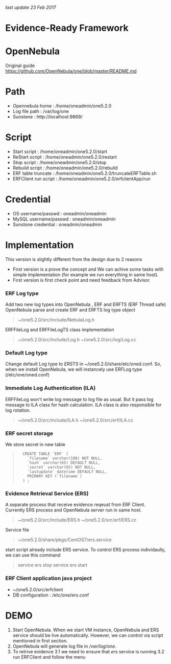 *last update 23 Feb 2017*
# Evidence-Ready Framework
# OpenNebula
Original guide
https://github.com/OpenNebula/one/blob/master/README.md
# Path
- Opennebula home : /home/oneadmin/one5.2.0
- Log file path : /var/log/one
- Sunstone : http://localhost:9869/
# Script
- Start script : /home/oneadmin/one5.2.0/start
- ReStart script : /home/oneadmin/one5.2.0/restart
- Stop script : /home/oneadmin/one5.2.0/stop
- Rebuild script : /home/oneadmin/one5.2.0/rebuild
- ERF table truncate : /home/oneadmin/one5.2.0/truncateERFTable.sh
- ERFClient run script : /home/oneadmin/one5.2.0/erfclientApp/run
# Credential
- OS username/passwd : oneadmin/oneadmin
- MySQL username/passwd : oneadmin/oneadmin
- Sunstone credential : oneadmin/oneadmin

# Implementation 

This version is slightly different from the design due to 2 reasons
- First version is a prove the concept and We can achive some tasks with simple implementation (for example we run everything in same host).
- First version is first check point and need feedback from Advisor.

### ERF Log type
Add two new log types into OpenNebula , ERF and ERFTS (ERF Thread safe)
OpenNebula parse and create ERF and ERFTS log type object
> ~/one5.2.0/src/include/NebulaLog.h

ERFFileLog and ERFFileLogTS class implementation
> ~/one5.2.0/src/include/Log.h
> ~/one5.2.0/src/log/Log.cc

### Default Log type
Change default Log type to *ERSTS* in ~/one5.2.0/share/etc/oned.conf.
So, when we install OpenNebula, we will instancely use ERFLog type (/etc/one/oned.conf)

### Immediate Log Authentication (ILA)
ERFFileLog won't write log message to log file as usual. But it pass log message to ILA class for hash calculation. ILA class is also responsible for log rotation.
> ~/one5.2.0/src/include/ILA.h
> ~/one5.2.0/src/erf/ILA.cc

### ERF secret storage
We store secret in new table
>		CREATE TABLE `ERF` (
>		  `filename` varchar(100) NOT NULL,
>		  `hash` varchar(65) DEFAULT NULL,
> 		  `secret` varchar(65) NOT NULL,
>		  `lastupdate` datetime DEFAULT NULL,
>		  PRIMARY KEY (`filename`)
>		) ;

### Evidence Retrieval Service (ERS)
A separate process that receive evidence reqeust from ERF Client.
Currently ERS process and OpenNebula server run in same host.
> ~/one5.2.0/src/include/ERS.h
> ~/one5.2.0/src/erf/ERS.cc

Service file
> ~/one5.2.0/share/pkgs/CentOS7/ers.service

start script already include ERS service. To control ERS process individaully, we can use this command

> service ers stop
> service ers start
### ERF Client application java project
- ~/one5.2.0/src/erfclient
- DB configuration : /etc/one/ers.conf

# DEMO
1. Start OpenNebula. When we start VM instance, OpenNebula and ERS service should be live automatically. However, we can control via script mentioned in first section.
2. OpenNebula will generate log file in */var/log/one*. 
3. To retrive evidence
3.1 we need to ensure that *ers* service is running
3.2 run ERFClient and follow the menu
